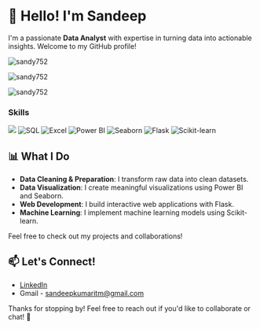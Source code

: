 # 👋 Hello! I'm Sandeep

I'm a passionate **Data Analyst** with expertise in turning data into actionable insights. Welcome to my GitHub profile!

<p align="left"> <img src="https://komarev.com/ghpvc/?username=sandy752&label=Profile%20views&color=0e75b6&style=for-the-badge" alt="sandy752" /> </p>

<p><img align="center" src="https://github-readme-stats.vercel.app/api/top-langs?username=sandy752&show_icons=true&locale=en&layout=compact" alt="sandy752" /></p>
<p><img align="center" src="https://github-readme-streak-stats.herokuapp.com/?user=sandy752&" alt="sandy752" /></p>

### Skills
[![](https://img.shields.io/badge/Python-FFD43B?style=for-the-badge&logo=python&logoColor=darkgreen)](https://www.python.org)
![SQL](https://img.shields.io/badge/SQL-4479A1?style=for-the-badge&logo=mysql&logoColor=white)
![Excel](https://img.shields.io/badge/Excel-217346?style=for-the-badge&logo=microsoft-excel&logoColor=white)
![Power BI](https://img.shields.io/badge/Power%20BI-F2C94C?style=for-the-badge&logo=powerbi&logoColor=black)
![Seaborn](https://img.shields.io/badge/Seaborn-30B5E3?style=for-the-badge&logo=python&logoColor=white)
![Flask](https://img.shields.io/badge/Flask-000000?style=for-the-badge&logo=flask&logoColor=white)
![Scikit-learn](https://img.shields.io/badge/Scikit--learn-F7931E?style=for-the-badge&logo=scikit-learn&logoColor=white)

## 📊 What I Do

- **Data Cleaning & Preparation**: I transform raw data into clean datasets.
- **Data Visualization**: I create meaningful visualizations using Power BI and Seaborn.
- **Web Development**: I build interactive web applications with Flask.
- **Machine Learning**: I implement machine learning models using Scikit-learn.

Feel free to check out my projects and collaborations!

## 📫 Let's Connect!

- [LinkedIn](https://www.linkedin.com/in/sandeep752/)
- Gmail - sandeepkumaritm@gmail.com

Thanks for stopping by! Feel free to reach out if you'd like to collaborate or chat! 🌟
